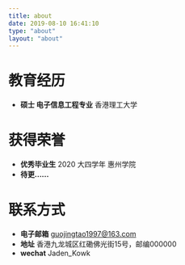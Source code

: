 ```yaml
---
title: about
date: 2019-08-10 16:41:10
type: "about"
layout: "about"
---
```



# 教育经历
* <b>硕士 电子信息工程专业</b>
香港理工大学


# 获得荣誉
* <b>优秀毕业生</b>
2020 大四学年 惠州学院
* <b>待更......</b>


# 联系方式
* <b>电子邮箱</b>
guojingtao1997@163.com
* <b>地址</b>
香港九龙城区红磡佛光街15号，邮编000000   
* <b>wechat</b>
Jaden_Kowk